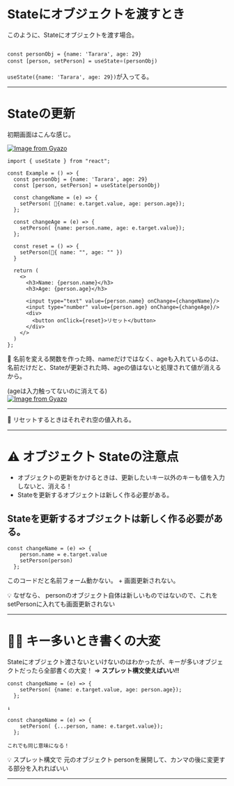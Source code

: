 # Stateにオブジェクトを渡すとき
このように、Stateにオブジェクトを渡す場合。
~~~

const personObj = {name: 'Tarara', age: 29}
const [person, setPerson] = useState⭐️(personObj)
~~~
`useState({name: 'Tarara', age: 29})`が入ってる。
***

# Stateの更新
初期画面はこんな感じ。

[![Image from Gyazo](https://i.gyazo.com/e9bd6fd6f9e55c3c41a36db512544a5e.png)](https://gyazo.com/e9bd6fd6f9e55c3c41a36db512544a5e)
~~~
import { useState } from "react";

const Example = () => {
  const personObj = {name: 'Tarara', age: 29}
  const [person, setPerson] = useState(personObj)

  const changeName = (e) => {
    setPerson( 🩵{name: e.target.value, age: person.age});
  };

  const changeAge = (e) => {
    setPerson( {name: person.name, age: e.target.value});
  };

  const reset = () => {
    setPerson(💚{ name: "", age: "" })
  }

  return (
    <>
      <h3>Name: {person.name}</h3>
      <h3>Age: {person.age}</h3>

      <input type="text" value={person.name} onChange={changeName}/>
      <input type="number" value={person.age} onChange={changeAge}/>
      <div>
        <button onClick={reset}>リセット</button>
      </div>
    </>
  )
};
~~~
🩵 名前を変える関数を作った時、nameだけではなく、ageも入れているのは、  
名前だけだと、Stateが更新された時、ageの値はないと処理されて値が消えるから。

(ageは入力触ってないのに消えてる)  
[![Image from Gyazo](https://i.gyazo.com/bded43e9d796f0f3ff0be51f1a2760ec.png)](https://gyazo.com/bded43e9d796f0f3ff0be51f1a2760ec)
***

💚 リセットするときはそれぞれ空の値入れる。
***

# ⚠️ オブジェクト Stateの注意点
- オブジェクトの更新をかけるときは、更新したいキー以外のキーも値を入力しないと、消える！
- Stateを更新するオブジェクトは新しく作る必要がある。

## Stateを更新するオブジェクトは新しく作る必要がある。
~~~
const changeName = (e) => {
    person.name = e.target.value
    setPerson(person)
  };
~~~
このコードだと名前フォーム動かない。 + 画面更新されない。

💡 なぜなら、 personのオブジェクト自体は新しいものではないので、これを setPersonに入れても画面更新されない
***

# 😮‍💨 キー多いとき書くの大変
Stateにオブジェクト渡さないといけないのはわかったが、キーが多いオブジェクトだったら全部書くの大変！
=> **スプレット構文使えばいい!!**

~~~
const changeName = (e) => {
    setPerson( {name: e.target.value, age: person.age});
  };

↓

const changeName = (e) => {
    setPerson( {...person, name: e.target.value});
  };

これでも同じ意味になる！
~~~
💡 スプレット構文で 元のオブジェクト personを展開して、カンマの後に変更する部分を入れればいい
***

